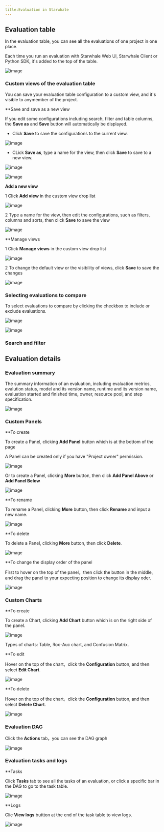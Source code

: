 ```yaml
---
title:Evaluation in Starwhale
---
```


## Evaluation table

In the evaluation table, you can see all the evaluations of one project in one place.

Each time you run an evaluation with Starwhale Web UI, Starwhale Client or Python SDK, it's added to the top of the table.

![image](https://github.com/lijing-susan/starwhale/assets/101299635/0fececdd-3675-4dcf-a2d2-36e52393a5eb)

### Custom views of the evaluation table

You can save your evaluation table configuration to a custom view, and it's visible to anymember of the project.

**Save and save as a new view

If you edit some configurations including search, filter and table columns, the **Save as** and **Save** button will automatically be displayed. 

 - Click **Save** to save the configurations to the current view.

  ![image](https://user-images.githubusercontent.com/101299635/236804900-d67bc11e-df68-4d13-b7e9-cf35f8ca094e.png)

 - CLick **Save as**, type a name for the view, then click **Save** to save to a new view.
 
 ![image](https://user-images.githubusercontent.com/101299635/236805810-358e5d68-2009-40bc-a16b-c5b4e12427dd.png)

 ![image](https://user-images.githubusercontent.com/101299635/236806207-1d8f4a30-321a-496a-94fd-4a2cf2d8a4e1.png)

**Add a new view**

1 Click **Add view** in the custom view drop list

![image](https://user-images.githubusercontent.com/101299635/236823774-620a8ec9-0307-436d-a2bd-9dceb0703788.png)

2 Type a name for the view, then edit the configurations, such as filters, columns and sorts, then click **Save** to save the view

 ![image](https://user-images.githubusercontent.com/101299635/236806207-1d8f4a30-321a-496a-94fd-4a2cf2d8a4e1.png)

**Manage views

1 Click **Manage views** in the custom view drop list

![image](https://user-images.githubusercontent.com/101299635/236825459-3edbd540-456e-4e50-86a3-74f6ce038c1f.png)

2 To change the default view or the visibility of views, click **Save** to save the changes

![image](https://user-images.githubusercontent.com/101299635/236826075-79de0048-30b1-4670-9594-66b7645796f7.png)

### Selecting evaluations to compare

To select evaluations to compare by clicking the checkbox to include or exclude evaluations.

![image](https://github.com/lijing-susan/starwhale/assets/101299635/3f511788-8bff-417e-80b7-435634d8d41d)

![image](https://github.com/lijing-susan/starwhale/assets/101299635/1a0c81c2-fd2e-411f-9ef2-26b2d37fd77d)

### Search and filter

## Evaluation details

### Evaluation summary

The summary information of an evaluation, including evaluation metrics, evalution status, model and its version name, runtime and its version name, evaluation started and finished time, owner, resource pool, and step specification.

![image](https://github.com/lijing-susan/starwhale/assets/101299635/177621b6-85f1-4eed-b54b-6f4d92713efe)

### Custom Panels

**To create

To create a Panel, clicking **Add Panel** button which is at the bottom of the page

A Panel can be created only if you have "Project owner" permission.

![image](https://github.com/lijing-susan/starwhale/assets/101299635/a9b85788-8d87-44e9-a9f7-3603c0fe4e13)

Or to create a Panel, clicking **More** button, then click **Add Panel Above** or **Add Panel Below** 

![image](https://github.com/lijing-susan/starwhale/assets/101299635/25fdf551-4166-4b73-8240-8aed482d16af)

**To rename

To rename a Panel, clicking **More** button, then click **Rename** and input a new name.

![image](https://github.com/lijing-susan/starwhale/assets/101299635/e16d7d20-2f87-4e83-a507-1724855735de)

**To delete

To delete a Panel, clicking **More** button, then click **Delete**.

![image](https://github.com/lijing-susan/starwhale/assets/101299635/969e7677-a2bb-493f-bff1-02624f952b69)

**To change the display order of the panel

First to hover on the top of the panel，then click the button in the middle, and drag the panel to your expecting position to change its display oder.

![image](https://github.com/lijing-susan/starwhale/assets/101299635/52d220bb-70ff-4a99-bde6-a74ade881191)

### Custom Charts

**To create

To create a Chart, clicking **Add Chart** button which is on the right side of the panel.

![image](https://github.com/lijing-susan/starwhale/assets/101299635/489a679e-ea01-4cbf-ad9f-e8aed59231a3)

Types of charts: Table, Roc-Auc chart, and Confusion Matrix.

**To edit

Hover on the top of the chart，click the **Configuration** button, and then select **Edit Chart**.

![image](https://github.com/lijing-susan/starwhale/assets/101299635/7e1291a3-38a7-4d6a-8869-b63037ec4bd3)

**To delete

Hover on the top of the chart，click the **Configuration** button, and then select **Delete Chart**.

![image](https://github.com/lijing-susan/starwhale/assets/101299635/1be6a89f-6b83-4bac-af2e-e29b0fff6f88)

### Evaluation DAG

Click the **Actions** tab，you can see the DAG graph

![image](https://github.com/lijing-susan/starwhale/assets/101299635/e12d732b-d507-42a0-ba6a-11a3d8cc4320)

### Evaluation tasks and logs

**Tasks

Click **Tasks** tab to see all the tasks of an evaluation, or click a specific bar in the DAG to go to the task table.

![image](https://github.com/lijing-susan/starwhale/assets/101299635/2f580fa4-868e-4d8d-b14a-ea72396fd757)

**Logs

Clic **View logs** buttton at the end of the task table to view logs.

![image](https://github.com/lijing-susan/starwhale/assets/101299635/c8c1d98b-b576-4f4f-8d33-cd312c5ca5d0)
